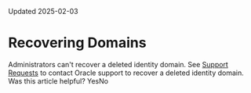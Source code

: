 Updated 2025-02-03
# Recovering Domains
Administrators can't recover a deleted identity domain.
See [Support Requests](https://docs.oracle.com/iaas/Content/GSG/Tasks/contactingsupport.htm) to contact Oracle support to recover a deleted identity domain.
Was this article helpful?
YesNo

